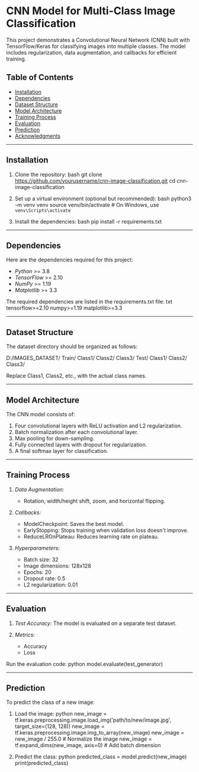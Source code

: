# CNN Model for Multi-Class Image Classification

This project demonstrates a Convolutional Neural Network (CNN) built with TensorFlow/Keras for classifying images into multiple classes. The model includes regularization, data augmentation, and callbacks for efficient training.

## Table of Contents
- [Installation](#installation)
- [Dependencies](#dependencies)
- [Dataset Structure](#dataset-structure)
- [Model Architecture](#model-architecture)
- [Training Process](#training-process)
- [Evaluation](#evaluation)
- [Prediction](#prediction)
- [Acknowledgments](#acknowledgments)

---

## Installation

1. Clone the repository:
    bash
    git clone https://github.com/yourusername/cnn-image-classification.git
    cd cnn-image-classification
    

2. Set up a virtual environment (optional but recommended):
    bash
    python3 -m venv venv
    source venv/bin/activate  # On Windows, use `venv\Scripts\activate`
    

3. Install the dependencies:
    bash
    pip install -r requirements.txt
    

---

## Dependencies

Here are the dependencies required for this project:

- *Python* >= 3.8
- *TensorFlow* >= 2.10
- *NumPy* >= 1.19
- *Matplotlib* >= 3.3

The required dependencies are listed in the requirements.txt file:
txt
tensorflow>=2.10
numpy>=1.19
matplotlib>=3.3


---

## Dataset Structure

The dataset directory should be organized as follows:

D:/IMAGES_DATASET/
    Train/
        Class1/
        Class2/
        Class3/
    Test/
        Class1/
        Class2/
        Class3/

Replace Class1, Class2, etc., with the actual class names.

---

## Model Architecture

The CNN model consists of:
1. Four convolutional layers with ReLU activation and L2 regularization.
2. Batch normalization after each convolutional layer.
3. Max pooling for down-sampling.
4. Fully connected layers with dropout for regularization.
5. A final softmax layer for classification.

---

## Training Process

1. *Data Augmentation:*
    - Rotation, width/height shift, zoom, and horizontal flipping.

2. *Callbacks:*
    - ModelCheckpoint: Saves the best model.
    - EarlyStopping: Stops training when validation loss doesn't improve.
    - ReduceLROnPlateau: Reduces learning rate on plateau.

3. *Hyperparameters:*
    - Batch size: 32
    - Image dimensions: 128x128
    - Epochs: 20
    - Dropout rate: 0.5
    - L2 regularization: 0.01

---

## Evaluation

1. *Test Accuracy:*
    The model is evaluated on a separate test dataset.

2. *Metrics:*
    - Accuracy
    - Loss

Run the evaluation code:
python
model.evaluate(test_generator)


---

## Prediction

To predict the class of a new image:
1. Load the image:
    python
    new_image = tf.keras.preprocessing.image.load_img('path/to/new/image.jpg', target_size=(128, 128))
    new_image = tf.keras.preprocessing.image.img_to_array(new_image)
    new_image = new_image / 255.0  # Normalize the image
    new_image = tf.expand_dims(new_image, axis=0)  # Add batch dimension
    

2. Predict the class:
    python
    predicted_class = model.predict(new_image)
    print(predicted_class)
